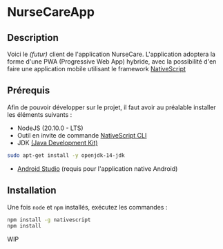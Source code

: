 # NurseCareApp

## Description

Voici le *(futur)* client de l'application NurseCare. L'application adoptera la forme d'une PWA (Progressive Web App) hybride, avec la possibilité d'en faire une application mobile utilisant le framework [NativeScript](https://nativescript.org/)

## Prérequis

Afin de pouvoir développer sur le projet, il faut avoir au préalable installer les éléments suivants :

 - NodeJS (20.10.0 - LTS)
 - Outil en invite de commande [NativeScript CLI](https://docs.nativescript.org/setup/linux)
 - JDK [(Java Development Kit)](https://www.oracle.com/fr/java/technologies/downloads/)
 ```bash
 sudo apt-get install -y openjdk-14-jdk
 ```
 - [Android Studio](https://developer.android.com/studio) (requis pour l'application native Android)

## Installation

Une fois `node` et `npm` installés, exécutez les commandes :

```bash
npm install -g nativescript
npm install
```

WIP